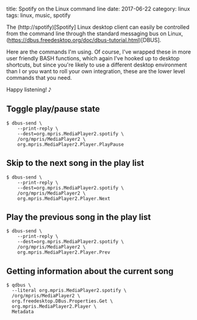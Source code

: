 title: Spotify on the Linux command line
date: 2017-06-22
category: linux
tags: linux, music, spotify

The (http://spotify)[Spotify] Linux desktop client can easily be
controlled from the command line through the standard messaging bus on
Linux,
(https://dbus.freedesktop.org/doc/dbus-tutorial.html)[DBUS]. 

Here are the commands I'm using. Of course, I've wrapped these in more
user friendly BASH functions, which again I've hooked up to desktop
shortcuts, but since you're likely to use a different desktop
environment than I or you want to roll your own integration, these are
the lower level commands that you need.

Happy listening! 𝅘𝅥𝅯

## Toggle play/pause state
```
$ dbus-send \
    --print-reply \
    --dest=org.mpris.MediaPlayer2.spotify \
    /org/mpris/MediaPlayer2 \
    org.mpris.MediaPlayer2.Player.PlayPause
```

## Skip to the next song in the play list

```
$ dbus-send \
    --print-reply \
    --dest=org.mpris.MediaPlayer2.spotify \
    /org/mpris/MediaPlayer2 \
    org.mpris.MediaPlayer2.Player.Next
```

## Play the previous song in the play list

```
$ dbus-send \
    --print-reply \
    --dest=org.mpris.MediaPlayer2.spotify \
    /org/mpris/MediaPlayer2 \
    org.mpris.MediaPlayer2.Player.Prev
```

## Getting information about the current song

```
$ qdbus \
  --literal org.mpris.MediaPlayer2.spotify \
  /org/mpris/MediaPlayer2 \
  org.freedesktop.DBus.Properties.Get \
  org.mpris.MediaPlayer2.Player \
  Metadata 
```
 
